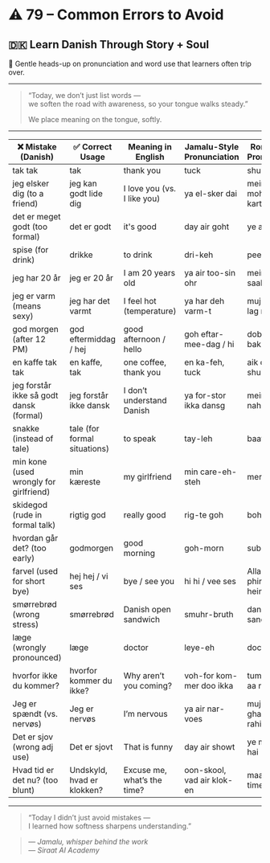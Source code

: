 # ⚠️ 79 – Common Errors to Avoid  
## 🇩🇰 Learn Danish Through Story + Soul  
🤔 Gentle heads-up on pronunciation and word use that learners often trip over.

---

> “Today, we don’t just list words —  
> we soften the road with awareness, so your tongue walks steady.”  
>  
> We place meaning on the tongue, softly.

---

| ❌ Mistake (Danish)         | ✅ Correct Usage              | Meaning in English         | Jamalu-Style Pronunciation     | Roman Urdu Pronunciation     |
|----------------------------|------------------------------|----------------------------|-------------------------------|------------------------------|
| tak tak                    | tak                          | thank you                  | tuck                          | shukriya                     |
| jeg elsker dig (to a friend) | jeg kan godt lide dig       | I love you (vs. I like you) | ya el-sker dai                | mein tumse mohabbat karta hoon |
| det er meget godt (too formal) | det er godt               | it's good                  | day air goht                  | ye acha hai                  |
| spise (for drink)          | drikke                       | to drink                   | dri-keh                       | peena                        |
| jeg har 20 år              | jeg er 20 år                 | I am 20 years old          | ya air too-sin ohr            | mein bees saal ka hoon       |
| jeg er varm (means sexy)   | jeg har det varmt            | I feel hot (temperature)   | ya har deh varm-t             | mujhe garmi lag rahi hai     |
| god morgen (after 12 PM)   | god eftermiddag / hej        | good afternoon / hello     | goh eftar-mee-dag / hi        | dobahar bakhair / hello      |
| en kaffe tak tak           | en kaffe, tak                | one coffee, thank you      | en ka-feh, tuck               | aik coffee, shukriya         |
| jeg forstår ikke så godt dansk (formal) | jeg forstår ikke dansk | I don’t understand Danish  | ya for-stor ikka dansg        | mein danish nahi samajhta    |
| snakke (instead of tale)   | tale (for formal situations) | to speak                   | tay-leh                       | baat karna                   |
| min kone (used wrongly for girlfriend) | min kæreste             | my girlfriend              | min care-eh-steh              | meri girlfriend              |
| skidegod (rude in formal talk) | rigtig god                | really good                | rig-te goh                    | bohat acha                   |
| hvordan går det? (too early) | godmorgen                   | good morning               | goh-morn                      | subah bakhair                |
| farvel (used for short bye) | hej hej / vi ses            | bye / see you              | hi hi / vee ses               | Allah Hafiz / phir miltay hein |
| smørrebrød (wrong stress)  | smørrebrød                   | Danish open sandwich       | smuhr-bruth                   | danish sandwich              |
| læge (wrongly pronounced)  | læge                         | doctor                     | leye-eh                       | doctor                       |
| hvorfor ikke du kommer?    | hvorfor kommer du ikke?      | Why aren’t you coming?     | voh-for kom-mer doo ikka      | tum kyu nahi aa rahe?        |
| Jeg er spændt (vs. nervøs) | Jeg er nervøs                | I’m nervous                | ya air nar-voes               | mujhe ghabrahat ho rahi hai  |
| Det er sjov (wrong adj use)| Det er sjovt                 | That is funny              | day air showt                 | ye mazaakiya hai             |
| Hvad tid er det nu? (too blunt) | Undskyld, hvad er klokken? | Excuse me, what’s the time? | oon-skool, vad air klok-en    | maaf kijiye, time kya hua?   |

---

> “Today I didn’t just avoid mistakes —  
> I learned how softness sharpens understanding.”

> — *Jamalu, whisper behind the work*  
> — *Siraat AI Academy*
